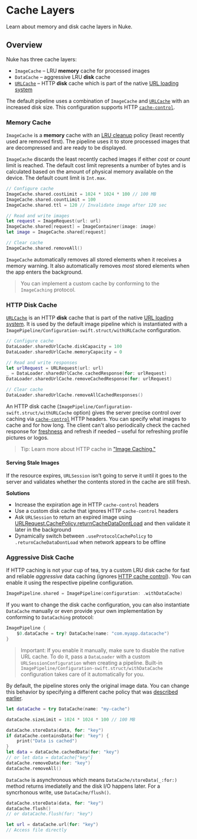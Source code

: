 # Cache Layers

Learn about memory and disk cache layers in Nuke.

## Overview

Nuke has three cache layers:

- ``ImageCache`` – LRU **memory** cache for processed images
- ``DataCache`` – aggressive LRU **disk** cache
- [`URLCache`](https://developer.apple.com/documentation/foundation/urlcache) – HTTP **disk** cache which is part of the native [URL loading system](https://developer.apple.com/documentation/foundation/url_loading_system)

The default pipeline uses a combination of ``ImageCache`` and [`URLCache`](https://developer.apple.com/documentation/foundation/urlcache) with an increased disk size. This configuration supports HTTP [`cache-control`](https://developer.mozilla.org/en-US/docs/Web/HTTP/Headers/Cache-Control). 

### Memory Cache

``ImageCache`` is a **memory** cache with an [LRU cleanup](https://en.wikipedia.org/wiki/Cache_replacement_policies#Least_recently_used_(LRU)) policy (least recently used are removed first). The pipeline uses it to store processed images that are decompressed and are ready to be displayed.

``ImageCache`` discards the least recently cached images if either *cost* or *count* limit is reached. The default cost limit represents a number of bytes and is calculated based on the amount of physical memory available on the device. The default count limit is `Int.max`.

```swift
// Configure cache
ImageCache.shared.costLimit = 1024 * 1024 * 100 // 100 MB
ImageCache.shared.countLimit = 100
ImageCache.shared.ttl = 120 // Invalidate image after 120 sec

// Read and write images
let request = ImageRequest(url: url)
ImageCache.shared[request] = ImageContainer(image: image)
let image = ImageCache.shared[request]

// Clear cache
ImageCache.shared.removeAll()
```

`ImageCache` automatically removes all stored elements when it receives a memory warning. It also automatically removes *most* stored elements when the app enters the background.

> You can implement a custom cache by conforming to the ``ImageCaching`` protocol.

### HTTP Disk Cache

[`URLCache`](https://developer.apple.com/documentation/foundation/urlcache) is an HTTP **disk** cache that is part of the native [URL loading system](https://developer.apple.com/documentation/foundation/url_loading_system). It is used by the default image pipeline which is instantiated with a ``ImagePipeline/Configuration-swift.struct/withURLCache`` configuration.

```swift
// Configure cache
DataLoader.sharedUrlCache.diskCapacity = 100
DataLoader.sharedUrlCache.memoryCapacity = 0

// Read and write responses
let urlRequest = URLRequest(url: url)
_ = DataLoader.sharedUrlCache.cachedResponse(for: urlRequest)
DataLoader.sharedUrlCache.removeCachedResponse(for: urlRequest)

// Clear cache
DataLoader.sharedUrlCache.removeAllCachedResponses()
```

An HTTP disk cache (``ImagePipeline/Configuration-swift.struct/withURLCache`` option) gives the server precise control over caching via [`cache-control`](https://developer.mozilla.org/en-US/docs/Web/HTTP/Headers/Cache-Control) HTTP headers. You can specify what images to cache and for how long. The client can't also periodically check the cached response for [freshness](https://developer.mozilla.org/en-US/docs/Web/HTTP/Caching#freshness) and refresh if needed – useful for refreshing profile pictures or logos.

> Tip: Learn more about HTTP cache in ["Image Caching."](https://kean.blog/post/image-caching#http-caching)

#### Serving Stale Images

If the resource expires, `URLSession` isn’t going to serve it until it goes to the server and validates whether the contents stored in the cache are still fresh.

**Solutions**

- Increase the expiration age in HTTP `cache-control` headers
- Use a custom disk cache that ignores HTTP `cache-control` headers
- Ask `URLSession` to return an expired image using [URLRequest.CachePolicy.returnCacheDataDontLoad](https://developer.apple.com/documentation/foundation/nsurlrequest/cachepolicy/returncachedatadontload) and then validate it later in the background
- Dynamically switch between `.useProtocolCachePolicy` to `.returnCacheDataDontLoad` when network appears to be offline

### Aggressive Disk Cache

If HTTP caching is not your cup of tea, try a custom LRU disk cache for fast and reliable *aggressive* data caching (ignores [HTTP cache control](https://developer.mozilla.org/en-US/docs/Web/HTTP/Headers/Cache-Control)). You can enable it using the respective pipeline configuration.

```swift
ImagePipeline.shared = ImagePipeline(configuration: .withDataCache)
```

If you want to change the disk cache configuration, you can also instantiate ``DataCache`` manually or even provide your own implementation by conforming to ``DataCaching`` protocol:

```swift
ImagePipeline {
    $0.dataCache = try? DataCache(name: "com.myapp.datacache")
}
```

> Important: If you enable it manually, make sure to disable the native URL cache. To do it, pass a ``DataLoader`` with a custom `URLSessionConfiguration` when creating a pipeline. Built-in ``ImagePipeline/Configuration-swift.struct/withDataCache`` configuration takes care of it automatically for you.

By default, the pipeline stores only the original image data. You can change this behavior by specifying a different cache policy that was [described earlier](#cache-policy).

```swift
let dataCache = try DataCache(name: "my-cache")

dataCache.sizeLimit = 1024 * 1024 * 100 // 100 MB

dataCache.storeData(data, for: "key")
if dataCache.containsData(for: "key") {
    print("Data is cached")
}
let data = dataCache.cachedData(for: "key")
// or let data = dataCache["key"]
dataCache.removeData(for: "key")
dataCache.removeAll()
```

``DataCache`` is asynchronous which means ``DataCache/storeData(_:for:)`` method returns imediatelly and the disk I/O happens later. For a syncrhonous write, use ``DataCache/flush()``.

```swift
dataCache.storeData(data, for: "key")
dataCache.flush()
// or dataCache.flush(for: "key")

let url = dataCache.url(for: "key")
// Access file directly
```
